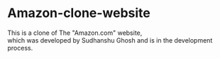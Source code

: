 # Amazon-clone-website
This is a clone of The "Amazon.com" website,
<br>
which was developed by Sudhanshu Ghosh and is in the development process.
